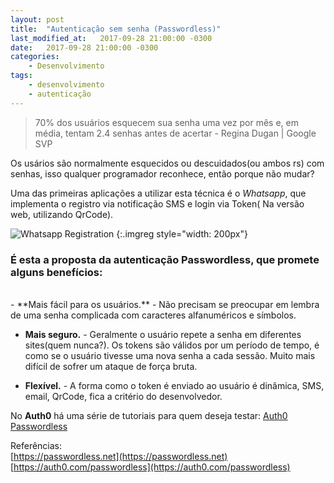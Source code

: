 ```yaml
---
layout: post
title:  "Autenticação sem senha (Passwordless)"
last_modified_at:   2017-09-28 21:00:00 -0300
date:   2017-09-28 21:00:00 -0300
categories: 
    - Desenvolvimento    
tags: 
    - desenvolvimento 
    - autenticação
---
```


> 70% dos usuários esquecem sua senha uma vez por mês e, em média, tentam 2.4 senhas antes de acertar
> \- Regina Dugan | Google SVP

Os usários são normalmente esquecidos ou descuidados(ou ambos rs) com senhas, isso qualquer programador reconhece, então porque não mudar?  
  
Uma das primeiras aplicações a utilizar esta técnica é o *Whatsapp*, que implementa o registro via notificação SMS e login via Token( Na versão web, utilizando QrCode).

![Whatsapp Registration](https://www.whatsapp.com/img/faq/pt_br/android/16913175578913.png)
{:.imgreg style="width: 200px"}

### É esta a proposta da autenticação Passwordless, que promete alguns **benefícios**:    
<br>
-  **Mais fácil para os usuários.** - Não precisam se preocupar em lembra de uma senha complicada com caracteres alfanuméricos e símbolos.  
  

-  **Mais seguro.** - Geralmente o usuário repete a senha em diferentes sites(quem nunca?). Os tokens são válidos por um período de tempo, é como se o usuário tivesse uma nova senha a cada sessão. Muito mais difícil de sofrer um ataque de força bruta.  
  
-  **Flexível.** - A forma como o token é enviado ao usuário é dinâmica, SMS, email, QrCode, fica a critério do desenvolvedor. 
  
No **Auth0** há uma série de tutoriais para quem deseja testar: [Auth0 Passwordless](https://auth0.com/docs/connections/passwordless)


Referências:   
[https://passwordless.net](https://passwordless.net)  
[https://auth0.com/passwordless](https://auth0.com/passwordless)  